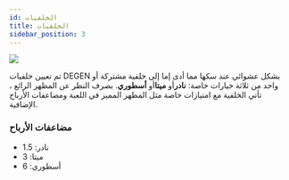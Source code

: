 ```yaml
---
id: الخلفيات
title: الخلفيات
sidebar_position: 3
---
```


![](/img/rngBackgrounds.gif)

تم تعيين خلفيات DEGEN بشكل عشوائي عند سكها مما أدى إما إلى خلفية مشتركة أو واحد من ثلاثة خيارات خاصة: **نادر**أو **ميتا**أو **أسطوري**. بصرف النظر عن المظهر الرائع ، تأتي الخلفية مع امتيازات خاصة مثل المظهر المميز في اللعبة ومضاعفات الأرباح الإضافية.

### مضاعفات الأرباح

- نادر: 1.5
- ميتا: 3
- أسطوري: 6
